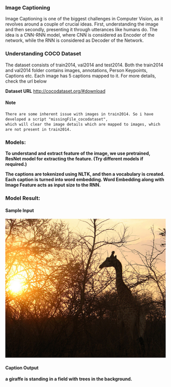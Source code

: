 ### Image Captioning

Image Captioning is one of the biggest challenges in Computer Vision, as it revolves around a couple of crucial ideas.
First, understanding the image and then secondly, presenting it through utterances like humans do. The idea is a CNN-RNN model, where CNN is considered as Encoder of the network, while the RNN is considered as Decoder of the Network.

### Understanding COCO Dataset

The dataset consists of train2014, val2014 and test2014. Both the train2014 and val2014 folder contains images, annotations,
Person Keypoints, Captions etc. Each image has 5 captions mapped to it. For more details, check the url below

**Dataset URL** http://cocodataset.org/#download

#### Note
    There are some inherent issue with images in train2014. So i have developed a script "missingFile_cocodataset", 
    which will clear the image details which are mapped to images, which are not present in train2014.

### Models:

  **To understand and extract feature of the image, we use pretrained, ResNet model for extracting the feature. (Try different models if required.)**
  
  **The captions are tokenized using NLTK, and then a vocabulary is created. Each caption is turned into word embedding.
  Word Embedding along with Image Feature acts as input size to the RNN.**
  
### Model Result:

#### Sample Input
![Sample Image](giraffe.jpg)


#### Caption Output
**a giraffe is standing in a field with trees in the background.**

